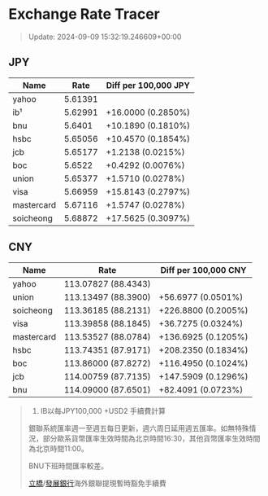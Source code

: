 # Exchange Rate Tracer

> Update: 2024-09-09 15:32:19.246609+00:00

## JPY

| Name       |    Rate | Diff per 100,000 JPY   |
|------------|---------|------------------------|
| yahoo      | 5.61391 |                        |
| ib¹        | 5.62991 | +16.0000 (0.2850%)     |
| bnu        | 5.6401  | +10.1890 (0.1810%)     |
| hsbc       | 5.65056 | +10.4570 (0.1854%)     |
| jcb        | 5.65177 | +1.2138 (0.0215%)      |
| boc        | 5.6522  | +0.4292 (0.0076%)      |
| union      | 5.65377 | +1.5710 (0.0278%)      |
| visa       | 5.66959 | +15.8143 (0.2797%)     |
| mastercard | 5.67116 | +1.5747 (0.0278%)      |
| soicheong  | 5.68872 | +17.5625 (0.3097%)     |

## CNY

| Name       | Rate                | Diff per 100,000 CNY   |
|------------|---------------------|------------------------|
| yahoo      | 113.07827	(88.4343) |                        |
| union      | 113.13497	(88.3900) | +56.6977 (0.0501%)     |
| soicheong  | 113.36185	(88.2131) | +226.8800 (0.2005%)    |
| visa       | 113.39858	(88.1845) | +36.7275 (0.0324%)     |
| mastercard | 113.53527	(88.0784) | +136.6925 (0.1205%)    |
| hsbc       | 113.74351	(87.9171) | +208.2350 (0.1834%)    |
| boc        | 113.86000	(87.8272) | +116.4950 (0.1024%)    |
| jcb        | 114.00759	(87.7135) | +147.5909 (0.1296%)    |
| bnu        | 114.09000	(87.6501) | +82.4091 (0.0723%)     |


> 1. IB以每JPY100,000 +USD2 手續費計算
>
> 銀聯系統匯率週一至週五每日更新，週六周日延用週五匯率。如無特殊情況，部分歐系貨幣匯率生效時間為北京時間16:30，其他貨幣匯率生效時間為北京時間11:00。
>
> BNU下班時間匯率較差。
>
> [立橋](https://www.wlbank.com.mo/uploads/ueditor/file/20181211/1544536513900230.pdf)/[發展銀行](https://www.mdb.com.mo/Service_Charges_20230728.pdf)海外銀聯提現暫時豁免手續費

